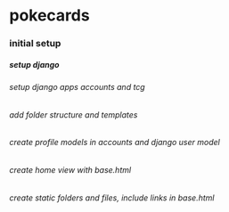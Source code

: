# pokecards


### initial setup
##### setup django
###### setup django apps accounts and tcg
###### add folder structure and templates
###### create profile models in accounts and django user model
###### create home view with base.html
###### create static folders and files, include  links in base.html